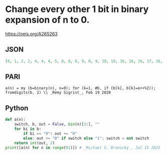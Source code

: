 # Change every other 1 bit in binary expansion of n to 0\.
https://oeis.org/A265263
## JSON
```JSON
[0, 1, 2, 2, 4, 4, 4, 5, 8, 8, 8, 9, 8, 9, 10, 10, 16, 16, 16, 17, 16, 17, 18, 18, 16, 17, 18, 18, 20, 20, 20, 21, 32, 32, 32, 33, 32, 33, 34, 34, 32, 33, 34, 34, 36, 36, 36, 37, 32, 33, 34, 34, 36, 36, 36, 37, 40, 40, 40, 41, 40, 41, 42, 42, 64, 64, 64, 65, 64, 65, 66, 66, 64, 65, 66, 66, 68, 68, 68, 69, 64, 65, 66, 66, 68, 68, 68, 69, 72, 72, 72]
```
## PARI
```PARI
a(n) = my (b=binary(n), o=0); for (k=1, #b, if (b[k], b[k]=o++%2)); fromdigits(b, 2) \\ _Rémy Sigrist_, Feb 19 2020
```
## Python
```Python
def a(n):
    switch, b, out = False, bin(n)[2:], ""
    for bi in b:
        if bi == "0": out += "0"
        else: out += "0" if switch else "1"; switch = not switch
    return int(out, 2)
print([a(n) for n in range(91)]) # _Michael S. Branicky_, Jul 15 2022
```
